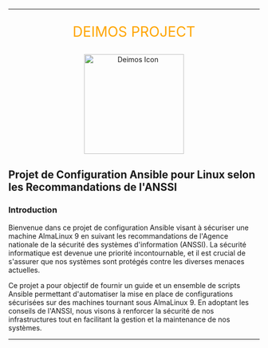 
---
<p align="center" style="color: orange; font-size: 2em;">
  DEIMOS PROJECT
</p>

<p align="center">
  <img src="https://static.wikia.nocookie.net/rainbowsix/images/3/3a/R6S_Y9S1_Deimos_Icon.png/revision/latest?cb=20240225143037" alt="Deimos Icon" width="200"/>
</p>

## Projet de Configuration Ansible pour Linux selon les Recommandations de l'ANSSI

### Introduction

Bienvenue dans ce projet de configuration Ansible visant à sécuriser une machine AlmaLinux 9 en suivant les recommandations de l'Agence nationale de la sécurité des systèmes d'information (ANSSI). La sécurité informatique est devenue une priorité incontournable, et il est crucial de s'assurer que nos systèmes sont protégés contre les diverses menaces actuelles.

Ce projet a pour objectif de fournir un guide et un ensemble de scripts Ansible permettant d'automatiser la mise en place de configurations sécurisées sur des machines tournant sous AlmaLinux 9. En adoptant les conseils de l'ANSSI, nous visons à renforcer la sécurité de nos infrastructures tout en facilitant la gestion et la maintenance de nos systèmes.


---

